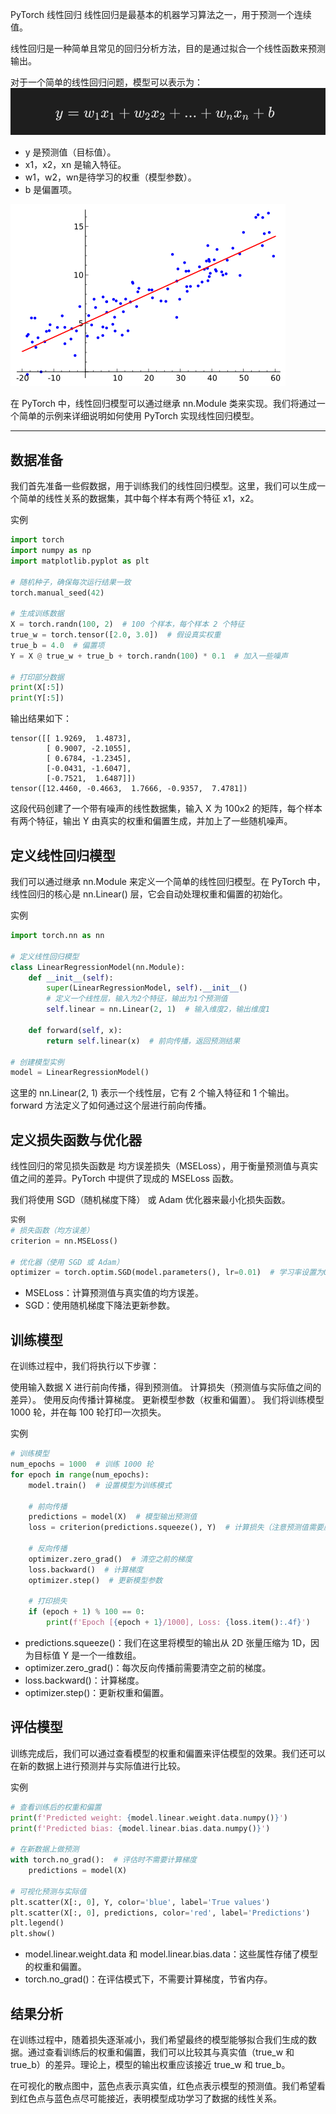 PyTorch 线性回归
线性回归是最基本的机器学习算法之一，用于预测一个连续值。

线性回归是一种简单且常见的回归分析方法，目的是通过拟合一个线性函数来预测输出。

对于一个简单的线性回归问题，模型可以表示为：
![alt text](../src/images/LinearingRegressionFomula_image.png)

- y 是预测值（目标值）。
- x1，x2，xn 是输入特征。
- w1，w2，wn是待学习的权重（模型参数）。
- b 是偏置项。

![alt text](Linear_regression.svg2.png)


在 PyTorch 中，线性回归模型可以通过继承 nn.Module 类来实现。我们将通过一个简单的示例来详细说明如何使用 PyTorch 实现线性回归模型。
***

## 数据准备
我们首先准备一些假数据，用于训练我们的线性回归模型。这里，我们可以生成一个简单的线性关系的数据集，其中每个样本有两个特征 x1，x2。

实例
```python
import torch
import numpy as np
import matplotlib.pyplot as plt

# 随机种子，确保每次运行结果一致
torch.manual_seed(42)

# 生成训练数据
X = torch.randn(100, 2)  # 100 个样本，每个样本 2 个特征
true_w = torch.tensor([2.0, 3.0])  # 假设真实权重
true_b = 4.0  # 偏置项
Y = X @ true_w + true_b + torch.randn(100) * 0.1  # 加入一些噪声

# 打印部分数据
print(X[:5])
print(Y[:5])
```

输出结果如下：
```
tensor([[ 1.9269,  1.4873],
        [ 0.9007, -2.1055],
        [ 0.6784, -1.2345],
        [-0.0431, -1.6047],
        [-0.7521,  1.6487]])
tensor([12.4460, -0.4663,  1.7666, -0.9357,  7.4781])
```
这段代码创建了一个带有噪声的线性数据集，输入 X 为 100x2 的矩阵，每个样本有两个特征，输出 Y 由真实的权重和偏置生成，并加上了一些随机噪声。

## 定义线性回归模型
我们可以通过继承 nn.Module 来定义一个简单的线性回归模型。在 PyTorch 中，线性回归的核心是 nn.Linear() 层，它会自动处理权重和偏置的初始化。

实例
```python
import torch.nn as nn

# 定义线性回归模型
class LinearRegressionModel(nn.Module):
    def __init__(self):
        super(LinearRegressionModel, self).__init__()
        # 定义一个线性层，输入为2个特征，输出为1个预测值
        self.linear = nn.Linear(2, 1)  # 输入维度2，输出维度1
   
    def forward(self, x):
        return self.linear(x)  # 前向传播，返回预测结果

# 创建模型实例
model = LinearRegressionModel()
```
这里的 nn.Linear(2, 1) 表示一个线性层，它有 2 个输入特征和 1 个输出。forward 方法定义了如何通过这个层进行前向传播。


## 定义损失函数与优化器
线性回归的常见损失函数是 均方误差损失（MSELoss），用于衡量预测值与真实值之间的差异。PyTorch 中提供了现成的 MSELoss 函数。

我们将使用 SGD（随机梯度下降） 或 Adam 优化器来最小化损失函数。
```python
实例
# 损失函数（均方误差）
criterion = nn.MSELoss()

# 优化器（使用 SGD 或 Adam）
optimizer = torch.optim.SGD(model.parameters(), lr=0.01)  # 学习率设置为0.01

```

- MSELoss：计算预测值与真实值的均方误差。
- SGD：使用随机梯度下降法更新参数。

##  训练模型
在训练过程中，我们将执行以下步骤：

使用输入数据 X 进行前向传播，得到预测值。
计算损失（预测值与实际值之间的差异）。
使用反向传播计算梯度。
更新模型参数（权重和偏置）。
我们将训练模型 1000 轮，并在每 100 轮打印一次损失。

实例
```python
# 训练模型
num_epochs = 1000  # 训练 1000 轮
for epoch in range(num_epochs):
    model.train()  # 设置模型为训练模式

    # 前向传播
    predictions = model(X)  # 模型输出预测值
    loss = criterion(predictions.squeeze(), Y)  # 计算损失（注意预测值需要压缩为1D）

    # 反向传播
    optimizer.zero_grad()  # 清空之前的梯度
    loss.backward()  # 计算梯度
    optimizer.step()  # 更新模型参数

    # 打印损失
    if (epoch + 1) % 100 == 0:
        print(f'Epoch [{epoch + 1}/1000], Loss: {loss.item():.4f}')
```
- predictions.squeeze()：我们在这里将模型的输出从 2D 张量压缩为 1D，因为目标值 Y 是一个一维数组。
- optimizer.zero_grad()：每次反向传播前需要清空之前的梯度。
- loss.backward()：计算梯度。
- optimizer.step()：更新权重和偏置。


## 评估模型
训练完成后，我们可以通过查看模型的权重和偏置来评估模型的效果。我们还可以在新的数据上进行预测并与实际值进行比较。

实例
```python
# 查看训练后的权重和偏置
print(f'Predicted weight: {model.linear.weight.data.numpy()}')
print(f'Predicted bias: {model.linear.bias.data.numpy()}')

# 在新数据上做预测
with torch.no_grad():  # 评估时不需要计算梯度
    predictions = model(X)

# 可视化预测与实际值
plt.scatter(X[:, 0], Y, color='blue', label='True values')
plt.scatter(X[:, 0], predictions, color='red', label='Predictions')
plt.legend()
plt.show()

```

- model.linear.weight.data 和 model.linear.bias.data：这些属性存储了模型的权重和偏置。
- torch.no_grad()：在评估模式下，不需要计算梯度，节省内存。

## 结果分析
在训练过程中，随着损失逐渐减小，我们希望最终的模型能够拟合我们生成的数据。通过查看训练后的权重和偏置，我们可以比较其与真实值（true_w 和 true_b）的差异。理论上，模型的输出权重应该接近 true_w 和 true_b。

在可视化的散点图中，蓝色点表示真实值，红色点表示模型的预测值。我们希望看到红色点与蓝色点尽可能接近，表明模型成功学习了数据的线性关系。